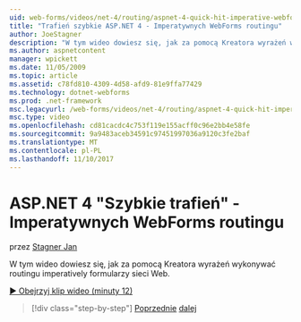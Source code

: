 ```yaml
---
uid: web-forms/videos/net-4/routing/aspnet-4-quick-hit-imperative-webforms-routing
title: "Trafień szybkie ASP.NET 4 - Imperatywnych WebForms routingu"
author: JoeStagner
description: "W tym wideo dowiesz się, jak za pomocą Kreatora wyrażeń wykonywać routingu imperatively formularzy sieci Web."
ms.author: aspnetcontent
manager: wpickett
ms.date: 11/05/2009
ms.topic: article
ms.assetid: c78fd810-4309-4d58-afd9-81e9ffa77429
ms.technology: dotnet-webforms
ms.prod: .net-framework
msc.legacyurl: /web-forms/videos/net-4/routing/aspnet-4-quick-hit-imperative-webforms-routing
msc.type: video
ms.openlocfilehash: cd81cacdc4c753f119e155acff0c96e2bb4e58fe
ms.sourcegitcommit: 9a9483aceb34591c97451997036a9120c3fe2baf
ms.translationtype: MT
ms.contentlocale: pl-PL
ms.lasthandoff: 11/10/2017
---
```

<a name="aspnet-4-quick-hit---imperative-webforms-routing"></a>ASP.NET 4 "Szybkie trafień" - Imperatywnych WebForms routingu
====================
przez [Stagner Jan](https://github.com/JoeStagner)

W tym wideo dowiesz się, jak za pomocą Kreatora wyrażeń wykonywać routingu imperatively formularzy sieci Web. 

[&#9654; Obejrzyj klip wideo (minuty 12)](https://channel9.msdn.com/Blogs/ASP-NET-Site-Videos/aspnet-4-quick-hit-imperative-webforms-routing)

>[!div class="step-by-step"]
[Poprzednie](aspnet-4-quick-hit-permanent-redirect.md)
[dalej](aspnet-4-quick-hit-declarative-webforms-routing.md)
